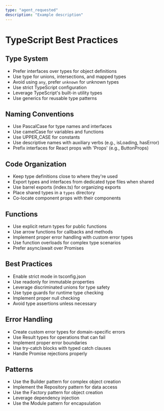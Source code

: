 ```yaml
---
type: "agent_requested"
description: "Example description"
---
```

# TypeScript Best Practices

## Type System
- Prefer interfaces over types for object definitions
- Use type for unions, intersections, and mapped types
- Avoid using `any`, prefer `unknown` for unknown types
- Use strict TypeScript configuration
- Leverage TypeScript's built-in utility types
- Use generics for reusable type patterns

## Naming Conventions
- Use PascalCase for type names and interfaces
- Use camelCase for variables and functions
- Use UPPER_CASE for constants
- Use descriptive names with auxiliary verbs (e.g., isLoading, hasError)
- Prefix interfaces for React props with 'Props' (e.g., ButtonProps)

## Code Organization
- Keep type definitions close to where they're used
- Export types and interfaces from dedicated type files when shared
- Use barrel exports (index.ts) for organizing exports
- Place shared types in a `types` directory
- Co-locate component props with their components

## Functions
- Use explicit return types for public functions
- Use arrow functions for callbacks and methods
- Implement proper error handling with custom error types
- Use function overloads for complex type scenarios
- Prefer async/await over Promises

## Best Practices
- Enable strict mode in tsconfig.json
- Use readonly for immutable properties
- Leverage discriminated unions for type safety
- Use type guards for runtime type checking
- Implement proper null checking
- Avoid type assertions unless necessary

## Error Handling
- Create custom error types for domain-specific errors
- Use Result types for operations that can fail
- Implement proper error boundaries
- Use try-catch blocks with typed catch clauses
- Handle Promise rejections properly

## Patterns
- Use the Builder pattern for complex object creation
- Implement the Repository pattern for data access
- Use the Factory pattern for object creation
- Leverage dependency injection
- Use the Module pattern for encapsulation 